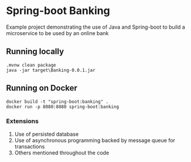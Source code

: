 # Spring-boot Banking
Example project demonstrating the use of Java and Spring-boot to build a microservice to be used by an online bank

## Running locally
```
.mvnw clean package
java -jar target\Banking-0.0.1.jar
```

## Running on Docker
```
docker build -t "spring-boot:banking" .
docker run -p 8080:8080 spring-boot:banking
```

### Extensions
1. Use of persisted database
2. Use of asynchronous programming backed by message queue for transactions
3. Others mentioned throughout the code